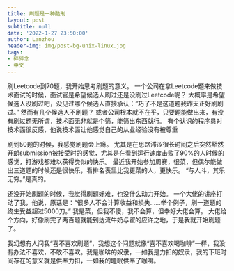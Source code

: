 ```yaml
---
title: 刷题是一种酷刑
layout: post
subtitle: null
date: '2022-1-27 23:50:00'
author: Lanzhou
header-img: img/post-bg-unix-linux.jpg
tags:
- 碎碎念
- 中文
---
```


刷Leetcode到70题，我开始思考刷题的意义。
一个公司在拿Leetcode题来做技术面试的时候，面试官是希望候选人刷过还是没刷过Leetcode呢？
大概率是希望候选人没刷过吧，没见过哪个候选人直接承认：“巧了不是这道题我昨天正好刷刷过。”
然而有几个候选人不刷题？
或者公司根本就不在乎，只要题能做出来，有没有刷过题无所谓，技术面无非就是个筛，能筛出东西就行。
有个认识的程序员对技术面很反感，他说技术面让他感觉自己的从业经验没有被尊重

刷到50题的时候，我感觉刷题会上瘾。
尤其是在思路滞涩很长时间之后突然豁然开朗submission被接受时的感觉，尤其是在看到运行速度击败了90%的人时候的感觉，打游戏都难以获得类似的快乐。
最近我开始参加周赛，很菜，但偶尔能做出三道题的时候还是很快乐，看排名表里比我更菜的人，更快乐。
“与人斗，其乐无穷。”是真的。

还没开始刷题的时候，我觉得刷题好难，也没什么动力开始。
一个大佬的讲座打动了我，他说，原话是：“很多人不会计算收益和损失……举个例子，刷一道题的终生受益超过5000刀。”
我是菜，但我不傻，我不会算，但幸好大佬会算。
大佬给个方向，好像刷完了两百题就能到达流牛奶与蜜的应许之地，于是我就开始刷题了。

我幻想有人问我“喜不喜欢刷题”，我想这个问题就像“喜不喜欢喝咖啡”一样，我没有办法不喜欢，不敢不喜欢。我是咖啡的奴隶，一如我是力扣的奴隶，我的下班时间存在的意义就是供奉力扣，一如我的睡眠供奉了咖啡。